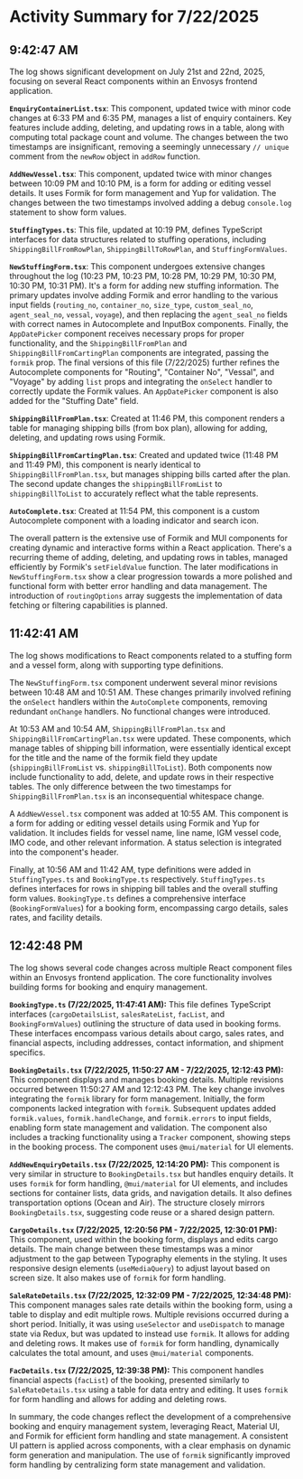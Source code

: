 # Activity Summary for 7/22/2025

## 9:42:47 AM
The log shows significant development on July 21st and 22nd, 2025, focusing on several React components within an Envosys frontend application.

**`EnquiryContainerList.tsx`**: This component, updated twice with minor code changes at 6:33 PM and 6:35 PM, manages a list of enquiry containers.  Key features include adding, deleting, and updating rows in a table, along with computing total package count and volume.  The changes between the two timestamps are insignificant, removing a seemingly unnecessary `// unique` comment from the `newRow` object in `addRow` function.


**`AddNewVessel.tsx`**: This component, updated twice with minor changes between 10:09 PM and 10:10 PM,  is a form for adding or editing vessel details.  It uses Formik for form management and Yup for validation. The changes between the two timestamps involved adding a debug `console.log` statement to show form values.

**`StuffingTypes.ts`**: This file, updated at 10:19 PM, defines TypeScript interfaces for data structures related to stuffing operations, including `ShippingBillFromRowPlan`, `ShippingBillToRowPlan`, and `StuffingFormValues`.

**`NewStuffingForm.tsx`**: This component undergoes extensive changes throughout the log (10:23 PM, 10:23 PM, 10:28 PM, 10:29 PM, 10:30 PM, 10:30 PM, 10:31 PM). It's a form for adding new stuffing information.  The primary updates involve adding Formik and error handling to the various input fields (`routing_no`, `container_no`, `size_type`, `custom_seal_no`, `agent_seal_no`, `vessal`, `voyage`), and then replacing the `agent_seal_no` fields with  correct names in Autocomplete and InputBox components. Finally, the `AppDatePicker` component receives necessary props for proper functionality, and the `ShippingBillFromPlan` and `ShippingBillFromCartingPlan` components are integrated, passing the `formik` prop.  The final versions of this file (7/22/2025) further refines the Autocomplete components for "Routing", "Container No", "Vessal", and "Voyage" by adding `list` props and integrating the `onSelect` handler to correctly update the Formik values. An `AppDatePicker` component is also added for the "Stuffing Date" field.

**`ShippingBillFromPlan.tsx`**:  Created at 11:46 PM, this component renders a table for managing shipping bills (from box plan), allowing for adding, deleting, and updating rows using Formik.

**`ShippingBillFromCartingPlan.tsx`**: Created and updated twice (11:48 PM and 11:49 PM), this component is nearly identical to `ShippingBillFromPlan.tsx`, but manages shipping bills carted after the plan. The second update changes the `shippingBillFromList` to `shippingBillToList` to accurately reflect what the table represents.

**`AutoComplete.tsx`**: Created at 11:54 PM, this component is a custom Autocomplete component with a loading indicator and search icon.

The overall pattern is the extensive use of Formik and MUI components for creating dynamic and interactive forms within a React application.  There's a recurring theme of adding, deleting, and updating rows in tables, managed efficiently by Formik's `setFieldValue` function.  The later modifications in `NewStuffingForm.tsx` show a clear progression towards a more polished and functional form with better error handling and data management.  The introduction of `routingOptions` array suggests the implementation of data fetching or filtering capabilities is planned.


## 11:42:41 AM
The log shows modifications to React components related to a stuffing form and a vessel form, along with supporting type definitions.

The `NewStuffingForm.tsx` component underwent several minor revisions between 10:48 AM and 10:51 AM. These changes primarily involved refining the `onSelect` handlers within the `AutoComplete` components, removing redundant `onChange` handlers.  No functional changes were introduced.

At 10:53 AM and 10:54 AM,  `ShippingBillFromPlan.tsx` and `ShippingBillFromCartingPlan.tsx` were updated. These components, which manage tables of shipping bill information, were essentially identical except for the title and the name of the formik field they update (`shippingBillFromList` vs. `shippingBillToList`). Both components now include functionality to add, delete, and update rows in their respective tables.  The only difference between the two timestamps for `ShippingBillFromPlan.tsx` is an inconsequential whitespace change.

A `AddNewVessel.tsx` component was added at 10:55 AM. This component is a form for adding or editing vessel details using Formik and Yup for validation. It includes fields for vessel name, line name, IGM vessel code, IMO code, and other relevant information. A status selection is integrated into the component's header.


Finally, at 10:56 AM and 11:42 AM, type definitions were added in `StuffingTypes.ts` and `BookingType.ts` respectively. `StuffingTypes.ts` defines interfaces for rows in shipping bill tables and the overall stuffing form values. `BookingType.ts` defines a comprehensive interface (`BookingFormValues`) for a booking form, encompassing cargo details, sales rates, and facility details.


## 12:42:48 PM
The log shows several code changes across multiple React component files within an Envosys frontend application.  The core functionality involves building forms for booking and enquiry management.

**`BookingType.ts` (7/22/2025, 11:47:41 AM):** This file defines TypeScript interfaces (`cargoDetailsList`, `salesRateList`, `facList`, and `BookingFormValues`) outlining the structure of data used in booking forms.  These interfaces encompass various details about cargo, sales rates, and financial aspects, including addresses, contact information, and shipment specifics.

**`BookingDetails.tsx` (7/22/2025, 11:50:27 AM - 7/22/2025, 12:12:43 PM):** This component displays and manages booking details.  Multiple revisions occurred between 11:50:27 AM and 12:12:43 PM.  The key change involves integrating the `formik` library for form management. Initially, the form components lacked integration with `formik`. Subsequent updates added `formik.values`, `formik.handleChange`, and `formik.errors` to input fields, enabling form state management and validation.  The component also includes a tracking functionality using a `Tracker` component, showing steps in the booking process. The component uses `@mui/material` for UI elements.

**`AddNewEnquiryDetails.tsx` (7/22/2025, 12:14:20 PM):**  This component is very similar in structure to `BookingDetails.tsx` but handles enquiry details. It uses `formik` for form handling, `@mui/material` for UI elements, and includes sections for container lists, data grids, and navigation details.  It also defines transportation options (Ocean and Air).  The structure closely mirrors `BookingDetails.tsx`, suggesting code reuse or a shared design pattern.

**`CargoDetails.tsx` (7/22/2025, 12:20:56 PM - 7/22/2025, 12:30:01 PM):** This component, used within the booking form, displays and edits cargo details. The main change between these timestamps was a minor adjustment to the gap between Typography elements in the styling.  It uses responsive design elements (`useMediaQuery`) to adjust layout based on screen size.  It also makes use of `formik` for form handling.

**`SaleRateDetails.tsx` (7/22/2025, 12:32:09 PM - 7/22/2025, 12:34:48 PM):**  This component manages sales rate details within the booking form, using a table to display and edit multiple rows.  Multiple revisions occurred during a short period. Initially, it was using `useSelector` and `useDispatch` to manage state via Redux, but was updated to instead use `formik`.  It allows for adding and deleting rows. It makes use of `formik` for form handling, dynamically calculates the total amount, and uses `@mui/material` components.

**`FacDetails.tsx` (7/22/2025, 12:39:38 PM):** This component handles financial aspects (`facList`) of the booking, presented similarly to `SaleRateDetails.tsx` using a table for data entry and editing. It uses `formik` for form handling and allows for adding and deleting rows.



In summary, the code changes reflect the development of a comprehensive booking and enquiry management system, leveraging React, Material UI, and Formik for efficient form handling and state management.  A consistent UI pattern is applied across components, with a clear emphasis on dynamic form generation and manipulation.  The use of `formik` significantly improved form handling by centralizing form state management and validation.
